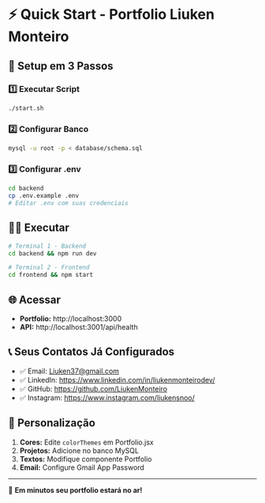 # ⚡ Quick Start - Portfolio Liuken Monteiro

## 🚀 Setup em 3 Passos

### 1️⃣ Executar Script
```bash
./start.sh
```

### 2️⃣ Configurar Banco
```bash
mysql -u root -p < database/schema.sql
```

### 3️⃣ Configurar .env
```bash
cd backend
cp .env.example .env
# Editar .env com suas credenciais
```

## 🏃‍♂️ Executar

```bash
# Terminal 1 - Backend
cd backend && npm run dev

# Terminal 2 - Frontend  
cd frontend && npm start
```

## 🌐 Acessar

- **Portfolio:** http://localhost:3000
- **API:** http://localhost:3001/api/health

## 📞 Seus Contatos Já Configurados

- ✅ Email: Liuken37@gmail.com
- ✅ LinkedIn: https://www.linkedin.com/in/liukenmonteirodev/
- ✅ GitHub: https://github.com/LiukenMonteiro
- ✅ Instagram: https://www.instagram.com/liukensnoo/

## 🎨 Personalização

1. **Cores:** Edite `colorThemes` em Portfolio.jsx
2. **Projetos:** Adicione no banco MySQL
3. **Textos:** Modifique componente Portfolio
4. **Email:** Configure Gmail App Password

---

🎉 **Em minutos seu portfolio estará no ar!**
